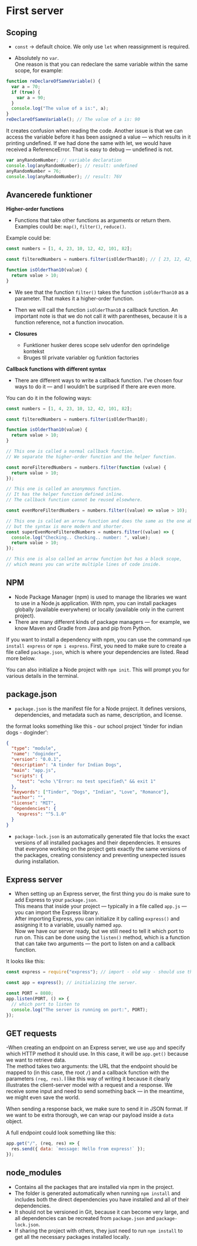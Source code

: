 # First server

## Scoping

- `const` → default choice. We only use `let` when reassignment is required.

- Absolutely no `var`.  
  One reason is that you can redeclare the same variable within the same scope, for example:

```js
function reDeclareOfSameVariable() {
  var a = 70;
  if (true) {
    var a = 90;
  }
  console.log("The value of a is:", a);
}
reDeclareOfSameVariable(); // The value of a is: 90
```

It creates confusion when reading the code. Another issue is that we can access the variable before it has been assigned a value — which results in it printing undefined. If we had done the same with let, we would have received a ReferenceError. That is easy to debug — undefined is not.

```js
var anyRandomNumber; // variable declaration
console.log(anyRandomNumber); // result: undefined
anyRandomNumber = 76;
console.log(anyRandomNumber); // result: 76V
```

## Avancerede funktioner

**Higher-order functions**

  - Functions that take other functions as arguments or return them. Examples could be: `map()`, `filter()`, `reduce()`.

  Example could be:

  ```js
  const numbers = [1, 4, 23, 10, 12, 42, 101, 82];

  const filteredNumbers = numbers.filter(isOlderThan10); // [ 23, 12, 42, 101, 82 ]

  function isOlderThan10(value) {
    return value > 10;
  }
  ```

- We see that the function `filter()` takes the function `isOlderThan10` as a parameter. That makes it a higher-order function.

- Then we will call the function `isOlderThan10` a callback function. An important note is that we do not call it with parentheses, because it is a function reference, not a function invocation.

- **Closures**

  - Funktioner husker deres scope selv udenfor den oprindelige kontekst
  - Bruges til private variabler og funktion factories

**Callback functions with different syntax**

  - There are different ways to write a callback function. I’ve chosen four ways to do it — and I wouldn’t be surprised if there are even more.

You can do it in the following ways:

```js
const numbers = [1, 4, 23, 10, 12, 42, 101, 82];

const filteredNumbers = numbers.filter(isOlderThan10);

function isOlderThan10(value) {
  return value > 10;
}

// This one is called a normal callback function.
// We separate the higher-order function and the helper function.

const moreFilteredNumbers = numbers.filter(function (value) {
  return value > 10;
});

// This one is called an anonymous function.
// It has the helper function defined inline.
// The callback function cannot be reused elsewhere.

const evenMoreFilterdNumbers = numbers.filter((value) => value > 10);

// This one is called an arrow function and does the same as the one above,
// but the syntax is more modern and shorter.
const superEvenMoreFilteredNumbers = numbers.filter((value) => {
  console.log("Checking.. Checking.. number: ", value);
  return value > 10;
});

// This one is also called an arrow function but has a block scope,
// which means you can write multiple lines of code inside.
```

## NPM

- Node Package Manager (npm) is used to manage the libraries we want to use in a Node.js application. With npm, you can install packages globally (available everywhere) or locally (available only in the current project).
- There are many different kinds of package managers — for example, we know Maven and Gradle from Java and pip from Python.

If you want to install a dependency with npm, you can use the command `npm install express` or `npm i express`. First, you need to make sure to create a file called `package.json`, which is where your dependencies are listed. Read more below.

You can also initialize a Node project with `npm init`. This will prompt you for various details in the terminal.

## package.json

- `package.json` is the manifest file for a Node project. It defines versions, dependencies, and metadata such as name, description, and license.

the format looks something like this - our school project 'tinder for indian dogs - doginder':

```json
{
  "type": "module",
  "name": "doginder",
  "version": "0.0.1",
  "description": "A tinder for Indian Dogs",
  "main": "app.js",
  "scripts": {
    "test": "echo \"Error: no test specified\" && exit 1"
  },
  "keywords": ["Tinder", "Dogs", "Indian", "Love", "Romance"],
  "author": "",
  "license": "MIT",
  "dependencies": {
    "express": "^5.1.0"
  }
}
```

- `package-lock.json` is an automatically generated file that locks the exact versions of all installed packages and their dependencies. It ensures that everyone working on the project gets exactly the same versions of the packages, creating consistency and preventing unexpected issues during installation.

## Express server

- When setting up an Express server, the first thing you do is make sure to add Express to your `package.json`.  
  This means that inside your project — typically in a file called `app.js` — you can import the Express library.  
  After importing Express, you can initialize it by calling `express()` and assigning it to a variable, usually named `app`.  
  Now we have our server ready, but we still need to tell it which port to run on. This can be done using the `listen()` method, which is a function that can take two arguments — the port to listen on and a callback function.

It looks like this:

```js
const express = require("express"); // import - old way - should use the ECMAScript way

const app = express(); // initializing the server.

const PORT = 8080;
app.listen(PORT, () => {
  // which port to listen to
  console.log("The server is running on port:", PORT);
});
```

## GET requests

-When creating an endpoint on an Express server, we use `app` and specify which HTTP method it should use. In this case, it will be `app.get()` because we want to retrieve data.  
The method takes two arguments: the URL that the endpoint should be mapped to (in this case, the root `/`) and a callback function with the parameters `(req, res)`. I like this way of writing it because it clearly illustrates the client-server model with a request and a response. We receive some input and need to send something back — in the meantime, we might even save the world.

When sending a response back, we make sure to send it in JSON format. If we want to be extra thorough, we can wrap our payload inside a `data` object.

A full endpoint could look something like this:

```js
app.get("/", (req, res) => {
  res.send({ data: `message: Hello from express!` });
});
```

## node_modules

- Contains all the packages that are installed via npm in the project.
- The folder is generated automatically when running `npm install` and includes both the direct dependencies you have installed and all of their dependencies.
- It should not be versioned in Git, because it can become very large, and all dependencies can be recreated from `package.json` and `package-lock.json`.
- If sharing the project with others, they just need to run `npm install` to get all the necessary packages installed locally.

